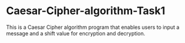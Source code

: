 # Caesar-Cipher-algorithm-Task1
This is a Caesar Cipher algorithm program that enables users to input a message and a shift value for encryption and decryption.
